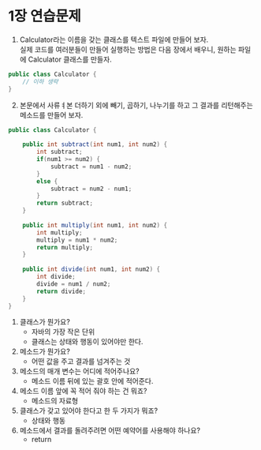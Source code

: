 # 1장 연습문제

1. Calculator라는 이름을 갖는 클래스를 텍스트 파일에 만들어 보자.  
실제 코드를 여러분들이 만들어 실행하는 방법은 다음 장에서 배우니, 원하는 파일에 Calculator 클래스를 만들자.
```java
public class Calculator {
    // 이하 생략
}
```

2. 본문에서 사류ㅕ본 더하기 외에 빼기, 곱하기, 나누기를 하고 그 결과를 리턴해주는 메소드를 만들어 보자.
```java
public class Calculator {
    
    public int subtract(int num1, int num2) {
        int subtract;
        if(num1 >= num2) {
            subtract = num1 - num2;
        }
        else {
            subtract = num2 - num1;
        }
        return subtract;
    }
    
    public int multiply(int num1, int num2) {
        int multiply;
        multiply = num1 * num2;
        return multiply;
    }
    
    public int divide(int num1, int num2) {
        int divide;
        divide = num1 / num2;
        return divide;
    }
}
```

1. 클래스가 뭔가요?
   - 자바의 가장 작은 단위
   - 클래스는 상태와 행동이 있어야만 한다.
2. 메소드가 뭔가요?
   - 어떤 값을 주고 결과를 넘겨주는 것
3. 메소드의 매개 변수는 어디에 적어주나요?
   - 메소드 이름 뒤에 있는 괄호 안에 적어준다.
4. 메소드 이름 앞에 꼭 적어 줘야 하는 건 뭐죠?
   - 메소드의 자료형
5. 클래스가 갖고 있어야 한다고 한 두 가지가 뭐죠?
   - 상태와 행동
6. 메소드에서 결과를 돌려주려면 어떤 예약어를 사용해야 하나요?
   - return